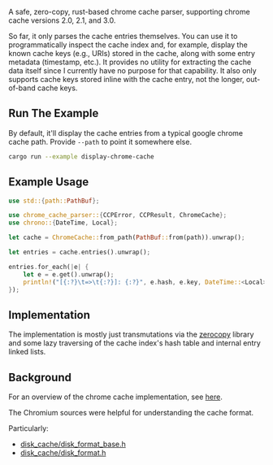 A safe, zero-copy, rust-based chrome cache parser, supporting chrome cache versions 2.0, 2.1, and 3.0.

So far, it only parses the cache entries themselves. You can use it to programmatically inspect the cache index and, for example, display the known cache keys (e.g., URIs) stored in the cache, along with some entry metadata (timestamp, etc.). It provides no utility for extracting the cache data itself since I currently have no purpose for that capability. It also only supports cache keys stored inline with the cache entry, not the longer, out-of-band cache keys.

## Run The Example

By default, it'll display the cache entries from a typical google chrome cache path. Provide `--path` to point it somewhere else.

```bash
cargo run --example display-chrome-cache
```

## Example Usage

```rust
use std::{path::PathBuf};

use chrome_cache_parser::{CCPError, CCPResult, ChromeCache};
use chrono::{DateTime, Local};

let cache = ChromeCache::from_path(PathBuf::from(path)).unwrap();

let entries = cache.entries().unwrap();

entries.for_each(|e| {
    let e = e.get().unwrap();
    println!("[{:?}\t=>\t{:?}]: {:?}", e.hash, e.key, DateTime::<Local>::from(e.creation_time));
});
```

## Implementation
The implementation is mostly just transmutations via the [zerocopy](https://docs.rs/zerocopy/latest/zerocopy/) library and some lazy traversing of the cache index's hash table and internal entry linked lists.

## Background
For an overview of the chrome cache implementation, see [here](https://www.chromium.org/developers/design-documents/network-stack/disk-cache/).

The Chromium sources were helpful for understanding the cache format.

Particularly:

* [disk_cache/disk_format_base.h](https://chromium.googlesource.com/chromium/src/net/+/ddbc6c5954c4bee29902082eb9052405e83abc02/disk_cache/disk_format_base.h)
* [disk_cache/disk_format.h](https://chromium.googlesource.com/chromium/src/net/+/ddbc6c5954c4bee29902082eb9052405e83abc02/disk_cache/disk_format.h)